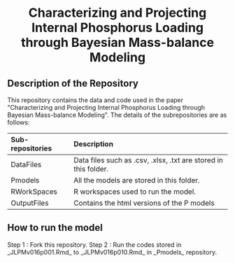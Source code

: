 <h1 align="center">Characterizing and Projecting Internal Phosphorus Loading through Bayesian Mass-balance Modeling</h1> 

<h2 align="left">Description of the Repository</h2>
This repository contains the data and code used in the paper "Characterizing and Projecting Internal Phosphorus Loading through Bayesian Mass-balance Modeling". The details of the subrepositories are as follows:

| Sub-repositories | Description|
|:--------------------|:------------------------|
|DataFiles| Data files such as .csv, .xlsx, .txt are stored in this folder.|
|Pmodels| All the models are stored in this folder. |
|RWorkSpaces| R workspaces used to run the model.|
|OutputFiles| Contains the html versions of the P models|

<h2 align="left">How to run the model</h2>
Step 1 : Fork this repository.  
Step 2 : Run the codes stored in _JLPMv016p001.Rmd_ to _JLPMv016p010.Rmd_ in _Pmodels_ repository.  


